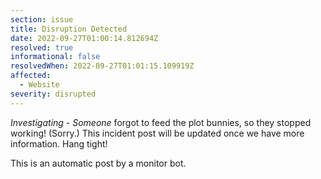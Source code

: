 ```yaml
---
section: issue
title: Disruption Detected
date: 2022-09-27T01:00:14.812694Z
resolved: true
informational: false
resolvedWhen: 2022-09-27T01:01:15.109919Z
affected:
  - Website
severity: disrupted
---
```

*Investigating* - _Someone_ forgot to feed the plot bunnies, so they stopped working! (Sorry.) This incident post will be updated once we have more information. Hang tight!

This is an automatic post by a monitor bot.
        